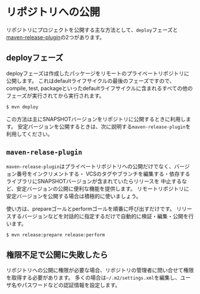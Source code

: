 # リポジトリへの公開

リポジトリにプロジェクトを公開する主な方法として、`deploy`フェーズと[maven-release-plugin](http://maven.apache.org/maven-release/maven-release-plugin/)の2つがあります。

## deployフェーズ

deployフェーズは作成したパッケージをリモートのプライベートリポジトリに公開します。
これはdefaultライフサイクルの最後のフェーズですので、compile, test, packageといったdefaultライフサイクルに含まれるすべての他のフェーズが実行されてから実行されます。

```sh
$ mvn deploy
```

この方法は主にSNAPSHOTバージョンをリポジトリに公開するときに利用します。
安定バージョンを公開するときは、次に説明する`maven-release-plugin`を利用してください。


## `maven-relase-plugin`

`maven-release-plugin`はプライベートリポジトリへの公開だけでなく、バージョン番号をインクリメントする・
VCSのタグやブランチを編集する・依存するライブラリにSNAPSHOTバージョンが含まれていたらリリースを
中止するなど、安定バージョンの公開に便利な機能を提供します。
リモートリポジトリに安定バージョンを公開する場合は積極的に使いましょう。

使い方は、prepareゴールとperformゴールを順番に呼び出すだけです。
リリースするバージョンなどを対話的に指定するだけで自動的に検証・編集・公開を行います。

```
$ mvn release:prepare release:perform
```

## 権限不足で公開に失敗したら

リポジトリへの公開に権限が必要な場合、リポジトリの管理者に問い合せて権限を取得する必要があります。
多くの場合は`~/.m2/settings.xml`を編集し、ユーザ名やパスワードなどの認証情報を設定します。
